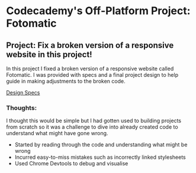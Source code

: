 # Codecademy's Off-Platform Project: Fotomatic

## Project: Fix a broken version of a responsive website in this project!

In this project I fixed a broken version of a responsive website called Fotomatic. I was provided with specs and a final project design to help guide in making adjustments to the broken code. 

[Design Specs](https://static-assets.codecademy.com/Paths/full-stack-career-journey/Fotomatic/fotomatic_spec_landing_v2.png?_gl=1*14oh7fk*_ga*MDE0Njc4OTczOC4xNzAxMTk5NjAw*_ga_3LRZM6TM9L*MTcxMTAwNzQ1MC40Ni4xLjE3MTEwMDc0NTIuMC4wLjA.)

### Thoughts: 

I thought this would be simple but I had gotten used to building projects from scratch so it was a challenge to dive into already created code to understand what might have gone wrong. 

- Started by reading through the code and understanding what might be wrong
- Incurred easy-to-miss mistakes such as incorrectly linked stylesheets
- Used Chrome Devtools to debug and visualise 
